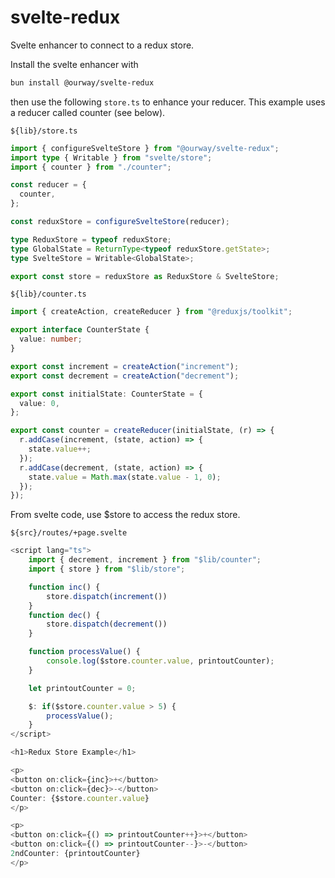 # svelte-redux
Svelte enhancer to connect to a redux store.

Install the svelte enhancer with

```sh
bun install @ourway/svelte-redux
```

then use the following `store.ts` to enhance your reducer.  This example
uses a reducer called counter (see below).

`${lib}/store.ts`

```ts
import { configureSvelteStore } from "@ourway/svelte-redux";
import type { Writable } from "svelte/store";
import { counter } from "./counter";

const reducer = {
  counter,
};

const reduxStore = configureSvelteStore(reducer);

type ReduxStore = typeof reduxStore;
type GlobalState = ReturnType<typeof reduxStore.getState>;
type SvelteStore = Writable<GlobalState>;

export const store = reduxStore as ReduxStore & SvelteStore;
```

`${lib}/counter.ts`

```ts
import { createAction, createReducer } from "@reduxjs/toolkit";

export interface CounterState {
  value: number;
}

export const increment = createAction("increment");
export const decrement = createAction("decrement");

export const initialState: CounterState = {
  value: 0,
};

export const counter = createReducer(initialState, (r) => {
  r.addCase(increment, (state, action) => {
    state.value++;
  });
  r.addCase(decrement, (state, action) => {
    state.value = Math.max(state.value - 1, 0);
  });
});
```

From svelte code, use $store to access the redux store.

`${src}/routes/+page.svelte`

```ts
<script lang="ts">
    import { decrement, increment } from "$lib/counter";
    import { store } from "$lib/store";

    function inc() {
        store.dispatch(increment())
    }
    function dec() {
        store.dispatch(decrement())
    }

    function processValue() {
        console.log($store.counter.value, printoutCounter);
    }

    let printoutCounter = 0;

    $: if($store.counter.value > 5) {
        processValue();
    }
</script>

<h1>Redux Store Example</h1>

<p>
<button on:click={inc}>+</button>
<button on:click={dec}>-</button>
Counter: {$store.counter.value}
</p>

<p>
<button on:click={() => printoutCounter++}>+</button>
<button on:click={() => printoutCounter--}>-</button>
2ndCounter: {printoutCounter}
</p>
```

